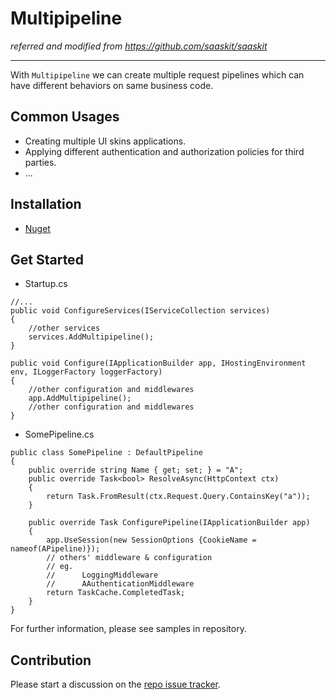 # Multipipeline

_referred and modified from https://github.com/saaskit/saaskit_

---

With `Multipipeline` we can create multiple request pipelines which can have different behaviors on same business code.

## Common Usages
+ Creating multiple UI skins applications.
+ Applying different authentication and authorization policies for third parties.
+ ...

## Installation
+ <a href="https://www.nuget.org/packages/LazyMortal.Multipipeline/">Nuget</a>

## Get Started
+ Startup.cs

```
//...
public void ConfigureServices(IServiceCollection services)
{
    //other services
    services.AddMultipipeline();
}

public void Configure(IApplicationBuilder app, IHostingEnvironment env, ILoggerFactory loggerFactory)
{
    //other configuration and middlewares
    app.AddMultipipeline();
    //other configuration and middlewares
}

```
+ SomePipeline.cs
```
public class SomePipeline : DefaultPipeline
{
    public override string Name { get; set; } = "A";
    public override Task<bool> ResolveAsync(HttpContext ctx)
    {
        return Task.FromResult(ctx.Request.Query.ContainsKey("a"));
    }

    public override Task ConfigurePipeline(IApplicationBuilder app)
    {
        app.UseSession(new SessionOptions {CookieName = nameof(APipeline)});
        // others' middleware & configuration
        // eg.
        //		LoggingMiddleware
        //		AAuthenticationMiddleware
        return TaskCache.CompletedTask;
    }
}
```

For further information, please see samples in repository.

## Contribution

Please start a discussion on the <a href="https://github.com/LazyMortal/Multipipeline/issues">repo issue tracker</a>.
